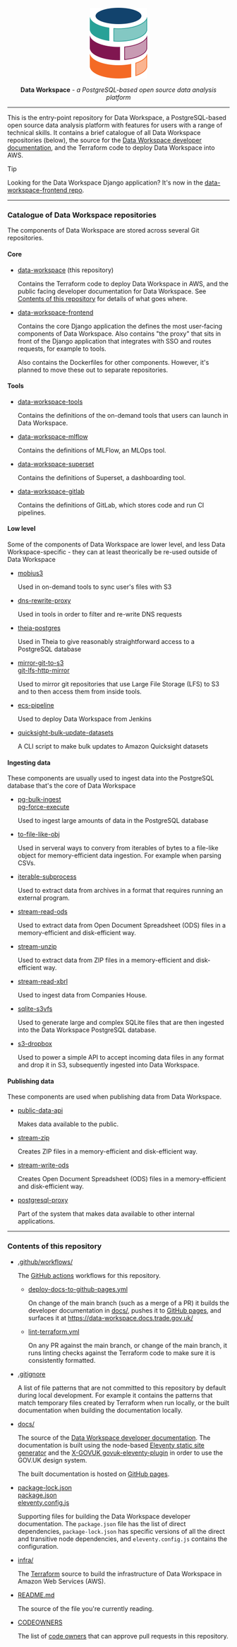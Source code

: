 <p align="center">
  <img alt="Data Workspace logo" width="130" height="160" src="./docs/assets/data-workspace-logo-colour-for-light-background.svg">
</p>

<p align="center"><strong>Data Workspace</strong> <em>- a PostgreSQL-based open source data analysis platform</em></p>

---

This is the entry-point repository for Data Workspace, a PostgreSQL-based open source data analysis platform with features for users with a range of technical skills. It contains a brief catalogue of all Data Workspace repositories (below), the source for the [Data Workspace developer documentation](https://data-workspace.docs.trade.gov.uk/), and the Terraform code to deploy Data Workspace into AWS.

> [!TIP]
> Looking for the Data Workspace Django application? It's now in the [data-workspace-frontend repo](https://github.com/uktrade/data-workspace-frontend).

---

### Catalogue of Data Workspace repositories

The components of Data Workspace are stored across several Git repositories.

#### Core

- [data-workspace](https://github.com/uktrade/data-workspace) (this repository)

   Contains the Terraform code to deploy Data Workspace in AWS, and the public facing developer documentation for Data Workspace. See [Contents of this repository](#contents-of-this-repository) for details of what goes where.

- [data-workspace-frontend](https://github.com/uktrade/data-workspace-frontend)

   Contains the core Django application the defines the most user-facing components of Data Workspace. Also contains "the proxy" that sits in front of the Django application that integrates with SSO and routes requests, for example to tools.

   Also contains the Dockerfiles for other components. However, it's planned to move these out to separate repositories.


#### Tools

- [data-workspace-tools](https://github.com/uktrade/data-workspace-tools)

  Contains the definitions of the on-demand tools that users can launch in Data Workspace.

- [data-workspace-mlflow](https://github.com/uktrade/data-workspace-mlflow)

  Contains the definitions of MLFlow, an MLOps tool.

- [data-workspace-superset](https://github.com/uktrade/data-workspace-superset)

  Contains the definitions of Superset, a dashboarding tool.

- [data-workspace-gitlab](https://github.com/uktrade/data-workspace-gitlab)

  Contains the definitions of GitLab, which stores code and run CI pipelines.


#### Low level

Some of the components of Data Workspace are lower level, and less Data Workspace-specific - they can at least theorically be re-used outside of Data Workspace

- [mobius3](https://github.com/uktrade/mobius3)

   Used in on-demand tools to sync user's files with S3

- [dns-rewrite-proxy](https://github.com/uktrade/dns-rewrite-proxy)

   Used in tools in order to filter and re-write DNS requests

- [theia-postgres](https://github.com/uktrade/theia-postgres)

   Used in Theia to give reasonably straightforward access to a PostgreSQL database

- [mirror-git-to-s3](https://github.com/uktrade/mirror-git-to-s3)<br>
  [git-lfs-http-mirror](https://github.com/uktrade/git-lfs-http-mirror)

   Used to mirror git repositories that use Large File Storage (LFS) to S3 and to then access them from inside tools.

- [ecs-pipeline](https://github.com/uktrade/ecs-pipeline)

   Used to deploy Data Workspace from Jenkins

- [quicksight-bulk-update-datasets](https://github.com/uktrade/quicksight-bulk-update-datasets)

   A CLI script to make bulk updates to Amazon Quicksight datasets


#### Ingesting data

These components are usually used to ingest data into the PostgreSQL database that's the core of Data Workspace

- [pg-bulk-ingest](https://github.com/uktrade/pg-bulk-ingest)<br>
  [pg-force-execute](https://github.com/uktrade/pg-force-execute)
   
   Used to ingest large amounts of data in the PostgreSQL database

- [to-file-like-obj](https://github.com/uktrade/to-file-like-obj)

   Used in serveral ways to convery from iterables of bytes to a file-like object for memory-efficient data ingestion. For example when parsing CSVs.

- [iterable-subprocess](https://github.com/uktrade/iterable-subprocess)

   Used to extract data from archives in a format that requires running an external program.

- [stream-read-ods](https://github.com/uktrade/stream-read-ods)

   Used to extract data from Open Document Spreadsheet (ODS) files in a memory-efficient and disk-efficient way.

- [stream-unzip](https://github.com/uktrade/stream-unzip)

   Used to extract data from ZIP files in a memory-efficient and disk-efficient way.

- [stream-read-xbrl](https://github.com/uktrade/stream-read-xbrl)

   Used to ingest data from Companies House.

- [sqlite-s3vfs](https://github.com/uktrade/sqlite-s3vfs)

   Used to generate large and complex SQLite files that are then ingested into the Data Workspace PostgreSQL database.

- [s3-dropbox](https://github.com/uktrade/s3-dropbox)

   Used to power a simple API to accept incoming data files in any format and drop it in S3, subsequently ingested into Data Workspace.


#### Publishing data

These components are used when publishing data from Data Workspace.

- [public-data-api](https://github.com/uktrade/public-data-api)

   Makes data available to the public.

- [stream-zip](https://github.com/uktrade/stream-zip)

   Creates ZIP files in a memory-efficient and disk-efficient way.

- [stream-write-ods](https://github.com/uktrade/stream-write-ods)

   Creates Open Document Spreadsheet (ODS) files in a memory-efficient and disk-efficient way.

- [postgresql-proxy](https://github.com/uktrade/postgresql-proxy)

   Part of the system that makes data available to other internal applications.

---

### Contents of this repository

- [.github/workflows/](.github/workflows/)

   The [GitHub actions](https://docs.github.com/en/actions) workflows for this repository.

   - [deploy-docs-to-github-pages.yml](./.github/workflows/deploy-docs-to-github-pages.yml)

      On change of the main branch (such as a merge of a PR) it builds the developer documentation in [docs/](./docs/), pushes it to [GitHub pages](https://pages.github.com/), and surfaces it at https://data-workspace.docs.trade.gov.uk/

   - [lint-terraform.yml](./.github/workflows/lint-terraform.yml)

      On any PR against the main branch, or change of the main branch, it runs linting checks against the Terraform code to make sure it is consistently formatted.

- [.gitignore](./.gitignore)

   A list of file patterns that are not committed to this repository by default during local development. For example it contains the patterns that match temporary files created by Terraform when run locally, or the built documentation when building the documentation locally.

- [docs/](./docs/)

   The source of the [Data Workspace developer documentation](https://data-workspace.docs.trade.gov.uk/). The documentation is built using the node-based [Eleventy static site generator](https://www.11ty.dev/) and the [X-GOVUK govuk-eleventy-plugin](https://x-govuk.github.io/govuk-eleventy-plugin/) in order to use the GOV.UK design system.

   The built documentation is hosted on [GitHub pages](https://pages.github.com/).

- [package-lock.json](./package-lock.json)<br>
  [package.json](./package.json)<br>
  [eleventy.config.js](./eleventy.config.js)

   Supporting files for building the Data Workspace developer documentation. The `package.json` file has the list of direct dependencies, `package-lock.json` has specific versions of all the direct and transitive node dependencies, and `eleventy.config.js` contains the configuration.

- [infra/](./infra/)

   The [Terraform](https://www.terraform.io/) source to build the infrastructure of Data Workspace in Amazon Web Services (AWS).

- [README.md](./README.md)

   The source of the file you're currently reading.

- [CODEOWNERS](./CODEOWNERS)

   The list of [code owners](https://docs.github.com/en/repositories/managing-your-repositorys-settings-and-features/customizing-your-repository/about-code-owners) that can approve pull requests in this repository.
